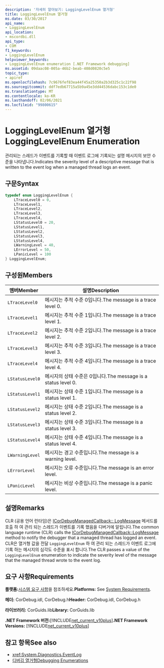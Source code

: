 ```yaml
---
description: '자세히 알아보기: LoggingLevelEnum 열거형'
title: LoggingLevelEnum 열거형
ms.date: 03/30/2017
api_name:
- LoggingLevelEnum
api_location:
- mscordbi.dll
api_type:
- COM
f1_keywords:
- LoggingLevelEnum
helpviewer_keywords:
- LoggingLevelEnum enumeration [.NET Framework debugging]
ms.assetid: 09daac08-005a-46b2-beab-408d0820c5e5
topic_type:
- apiref
ms.openlocfilehash: 7c9676fef83ea44f45a25350a2b3d325c1c22f98
ms.sourcegitcommit: ddf7edb67715a5b9a45e3dd44536dabc153c1de0
ms.translationtype: MT
ms.contentlocale: ko-KR
ms.lasthandoff: 02/06/2021
ms.locfileid: "99800615"
---
```

# <a name="logginglevelenum-enumeration"></a><span data-ttu-id="df679-103">LoggingLevelEnum 열거형</span><span class="sxs-lookup"><span data-stu-id="df679-103">LoggingLevelEnum Enumeration</span></span>

<span data-ttu-id="df679-104">관리되는 스레드가 이벤트를 기록할 때 이벤트 로그에 기록되는 설명 메시지의 보안 수준을 나타냅니다.</span><span class="sxs-lookup"><span data-stu-id="df679-104">Indicates the severity level of a descriptive message that is written to the event log when a managed thread logs an event.</span></span>  
  
## <a name="syntax"></a><span data-ttu-id="df679-105">구문</span><span class="sxs-lookup"><span data-stu-id="df679-105">Syntax</span></span>  
  
```cpp  
typedef enum LoggingLevelEnum {  
    LTraceLevel0 = 0,  
    LTraceLevel1,  
    LTraceLevel2,  
    LTraceLevel3,  
    LTraceLevel4,  
    LStatusLevel0 = 20,  
    LStatusLevel1,  
    LStatusLevel2,  
    LStatusLevel3,  
    LStatusLevel4,  
    LWarningLevel = 40,  
    LErrorLevel = 50,  
    LPanicLevel = 100  
} LoggingLevelEnum;  
```  
  
## <a name="members"></a><span data-ttu-id="df679-106">구성원</span><span class="sxs-lookup"><span data-stu-id="df679-106">Members</span></span>  
  
|<span data-ttu-id="df679-107">멤버</span><span class="sxs-lookup"><span data-stu-id="df679-107">Member</span></span>|<span data-ttu-id="df679-108">설명</span><span class="sxs-lookup"><span data-stu-id="df679-108">Description</span></span>|  
|------------|-----------------|  
|`LTraceLevel0`|<span data-ttu-id="df679-109">메시지는 추적 수준 0입니다.</span><span class="sxs-lookup"><span data-stu-id="df679-109">The message is a trace level 0.</span></span>|  
|`LTraceLevel1`|<span data-ttu-id="df679-110">메시지는 추적 수준 1입니다.</span><span class="sxs-lookup"><span data-stu-id="df679-110">The message is a trace level 1.</span></span>|  
|`LTraceLevel2`|<span data-ttu-id="df679-111">메시지는 추적 수준 2입니다.</span><span class="sxs-lookup"><span data-stu-id="df679-111">The message is a trace level 2.</span></span>|  
|`LTraceLevel3`|<span data-ttu-id="df679-112">메시지는 추적 수준 3입니다.</span><span class="sxs-lookup"><span data-stu-id="df679-112">The message is a trace level 3.</span></span>|  
|`LTraceLevel4`|<span data-ttu-id="df679-113">메시지는 추적 수준 4입니다.</span><span class="sxs-lookup"><span data-stu-id="df679-113">The message is a trace level 4.</span></span>|  
|`LStatusLevel0`|<span data-ttu-id="df679-114">메시지의 상태 수준은 0입니다.</span><span class="sxs-lookup"><span data-stu-id="df679-114">The message is a status level 0.</span></span>|  
|`LStatusLevel1`|<span data-ttu-id="df679-115">메시지는 상태 수준 1입니다.</span><span class="sxs-lookup"><span data-stu-id="df679-115">The message is a status level 1.</span></span>|  
|`LStatusLevel2`|<span data-ttu-id="df679-116">메시지는 상태 수준 2입니다.</span><span class="sxs-lookup"><span data-stu-id="df679-116">The message is a status level 2.</span></span>|  
|`LStatusLevel3`|<span data-ttu-id="df679-117">메시지는 상태 수준 3입니다.</span><span class="sxs-lookup"><span data-stu-id="df679-117">The message is a status level 3.</span></span>|  
|`LStatusLevel4`|<span data-ttu-id="df679-118">메시지는 상태 수준 4입니다.</span><span class="sxs-lookup"><span data-stu-id="df679-118">The message is a status level 4.</span></span>|  
|`LWarningLevel`|<span data-ttu-id="df679-119">메시지는 경고 수준입니다.</span><span class="sxs-lookup"><span data-stu-id="df679-119">The message is a warning level.</span></span>|  
|`LErrorLevel`|<span data-ttu-id="df679-120">메시지는 오류 수준입니다.</span><span class="sxs-lookup"><span data-stu-id="df679-120">The message is an error level.</span></span>|  
|`LPanicLevel`|<span data-ttu-id="df679-121">메시지는 비상 수준입니다.</span><span class="sxs-lookup"><span data-stu-id="df679-121">The message is a panic level.</span></span>|  
  
## <a name="remarks"></a><span data-ttu-id="df679-122">설명</span><span class="sxs-lookup"><span data-stu-id="df679-122">Remarks</span></span>  

 <span data-ttu-id="df679-123">CLR (공용 언어 런타임)은 [ICorDebugManagedCallback:: LogMessage](icordebugmanagedcallback-logmessage-method.md) 메서드를 호출 하 여 관리 되는 스레드가 이벤트를 기록 했음을 디버거에 알립니다.</span><span class="sxs-lookup"><span data-stu-id="df679-123">The common language runtime (CLR) calls the [ICorDebugManagedCallback::LogMessage](icordebugmanagedcallback-logmessage-method.md) method to notify the debugger that a managed thread has logged an event.</span></span> <span data-ttu-id="df679-124">CLR은 열거형 값을 전달 `LoggingLevelEnum` 하 여 관리 되는 스레드가 이벤트 로그에 기록 하는 메시지의 심각도 수준을 표시 합니다.</span><span class="sxs-lookup"><span data-stu-id="df679-124">The CLR passes a value of the `LoggingLevelEnum` enumeration to indicate the severity level of the message that the managed thread wrote to the event log.</span></span>  
  
## <a name="requirements"></a><span data-ttu-id="df679-125">요구 사항</span><span class="sxs-lookup"><span data-stu-id="df679-125">Requirements</span></span>  

 <span data-ttu-id="df679-126">**플랫폼:**[시스템 요구 사항](../../get-started/system-requirements.md)을 참조하세요.</span><span class="sxs-lookup"><span data-stu-id="df679-126">**Platforms:** See [System Requirements](../../get-started/system-requirements.md).</span></span>  
  
 <span data-ttu-id="df679-127">**헤더:** CorDebug.idl, CorDebug.h</span><span class="sxs-lookup"><span data-stu-id="df679-127">**Header:** CorDebug.idl, CorDebug.h</span></span>  
  
 <span data-ttu-id="df679-128">**라이브러리:** CorGuids.lib</span><span class="sxs-lookup"><span data-stu-id="df679-128">**Library:** CorGuids.lib</span></span>  
  
 <span data-ttu-id="df679-129">**.NET Framework 버전:**[!INCLUDE[net_current_v10plus](../../../../includes/net-current-v10plus-md.md)]</span><span class="sxs-lookup"><span data-stu-id="df679-129">**.NET Framework Versions:** [!INCLUDE[net_current_v10plus](../../../../includes/net-current-v10plus-md.md)]</span></span>  
  
## <a name="see-also"></a><span data-ttu-id="df679-130">참고 항목</span><span class="sxs-lookup"><span data-stu-id="df679-130">See also</span></span>

- <xref:System.Diagnostics.EventLog>
- [<span data-ttu-id="df679-131">디버깅 열거형</span><span class="sxs-lookup"><span data-stu-id="df679-131">Debugging Enumerations</span></span>](debugging-enumerations.md)

